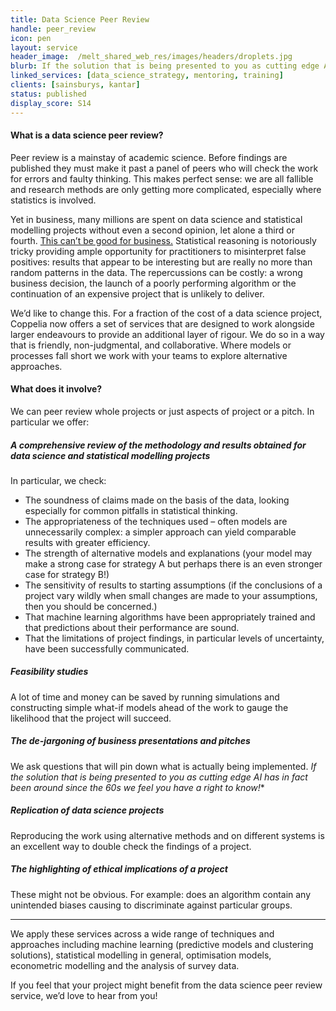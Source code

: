 ```yaml
---
title: Data Science Peer Review
handle: peer_review
icon: pen
layout: service
header_image:  /melt_shared_web_res/images/headers/droplets.jpg
blurb: If the solution that is being presented to you as cutting edge AI has in fact been around since the 60s we feel you have a right to know!
linked_services: [data_science_strategy, mentoring, training]
clients: [sainsburys, kantar]
status: published
display_score: S14
---
```


#### What is a data science peer review?

Peer review is a mainstay of academic science. Before findings are published they must make it past a panel of peers who will check the work for errors and faulty thinking. This makes perfect sense: we are all fallible and research methods are only getting more complicated, especially where statistics is involved.

Yet in business, many millions are spent on data science and statistical modelling projects without even a second opinion, let alone a third or fourth. [This can’t be good for business.](https://rss.onlinelibrary.wiley.com/doi/full/10.1111/j.1740-9713.2017.01002.x) Statistical reasoning is notoriously tricky providing ample opportunity for practitioners to misinterpret false positives: results that appear to be interesting but are really no more than random patterns in the data. The repercussions can be costly: a wrong business decision, the launch of a poorly performing algorithm or the continuation of an expensive project that is unlikely to deliver.

We’d like to change this. For a fraction of the cost of a data science project, Coppelia now offers a set of services that are designed to work alongside larger endeavours to provide an additional layer of rigour. We do so in a way that is friendly, non-judgmental, and collaborative. Where models or processes fall short we work with your teams to explore alternative approaches.

#### What does it involve?

We can peer review whole projects or just aspects of project or a pitch. In particular we offer:

##### A comprehensive review of the methodology and results obtained for data science and statistical modelling projects

In particular, we check:

- The soundness of claims made on the basis of the data, looking especially for common pitfalls in statistical thinking.
- The appropriateness of the techniques used – often models are unnecessarily complex: a simpler approach can yield comparable results with greater efficiency.
- The strength of alternative models and explanations (your model may make a strong case for strategy A but perhaps there is an even stronger case for strategy B!)
- The sensitivity of results to starting assumptions (if the conclusions of a project vary wildly when small changes are made to your assumptions, then you should be concerned.)
- That machine learning algorithms have been appropriately trained and that predictions about their performance are sound.
- That the limitations of project findings, in particular levels of uncertainty, have been successfully communicated.

##### Feasibility studies

A lot of time and money can be saved by running simulations and constructing simple what-if models ahead of the work to gauge the likelihood that the project will succeed.

##### The de-jargoning of business presentations and pitches

We ask questions that will pin down what is actually being implemented. *If the solution that is being presented to you as cutting edge AI has in fact been around since the 60s we feel you have a right to know!**

##### Replication of data science projects

Reproducing the work using alternative methods and on different systems is an excellent way to double check the findings of a project.

##### The highlighting of ethical implications of a project

These might not be obvious. For example: does an algorithm contain any unintended biases causing to discriminate against particular groups.

---

We apply these services across a wide range of techniques and approaches including machine learning (predictive models and clustering solutions), statistical modelling in general, optimisation models, econometric modelling and the analysis of survey data.

If you feel that your project might benefit from the data science peer review service, we’d love to hear from you!
